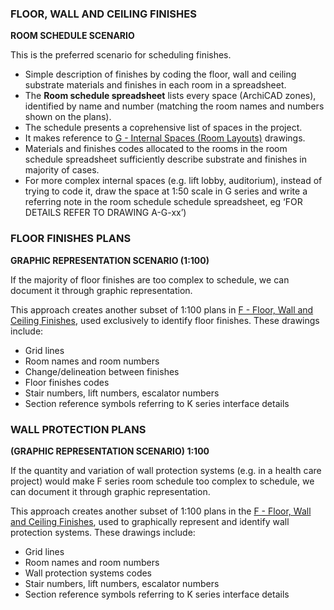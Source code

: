 ### FLOOR, WALL AND CEILING FINISHES

**ROOM SCHEDULE SCENARIO** 

This is the preferred scenario for scheduling finishes.

- Simple description of finishes by coding the floor, wall and ceiling substrate materials and finishes in each room in a spreadsheet.
- The **Room schedule spreadsheet** lists every space (ArchiCAD zones), identified by name and number (matching the room names and numbers shown on the plans).
- The schedule presents a coprehensive list of spaces in the project.
- It makes reference to [G - Internal Spaces (Room Layouts)](notes/2_Alphabet/G%20-%20Internal%20Spaces%20(Room%20Layouts).md) drawings.
- Materials and finishes codes allocated to the rooms in the room schedule spreadsheet sufficiently describe substrate and finishes in majority of cases.
- For more complex internal spaces (e.g. lift lobby, auditorium), instead of trying to code it, draw the space at 1:50 scale in G series and write a referring note in the room schedule schedule spreadsheet, eg ‘FOR DETAILS REFER TO DRAWING A-G-xx’)

### FLOOR FINISHES PLANS

**GRAPHIC REPRESENTATION SCENARIO (1:100)**

If the majority of floor finishes are too complex to schedule, we can document it through graphic representation.

This approach creates another subset of 1:100 plans in [F - Floor, Wall and Ceiling Finishes](notes/2_Alphabet/F%20-%20Floor,%20Wall%20and%20Ceiling%20Finishes.md), used exclusively to identify floor finishes. These drawings include:
-   Grid lines
-   Room names and room numbers
-   Change/delineation between finishes
-   Floor finishes codes
-   Stair numbers, lift numbers, escalator numbers
-   Section reference symbols referring to K series interface details

### WALL PROTECTION PLANS

**(GRAPHIC REPRESENTATION SCENARIO) 1:100**

If the quantity and variation of wall protection systems (e.g. in a health care project) would make F series room schedule too complex to schedule, we can document it through graphic representation.

This approach creates another subset of 1:100 plans in the [F - Floor, Wall and Ceiling Finishes](notes/2_Alphabet/F%20-%20Floor,%20Wall%20and%20Ceiling%20Finishes.md), used to graphically represent and identify wall protection systems. These drawings include:
-   Grid lines
-   Room names and room numbers
-   Wall protection systems codes
-   Stair numbers, lift numbers, escalator numbers
-   Section reference symbols referring to K series interface details